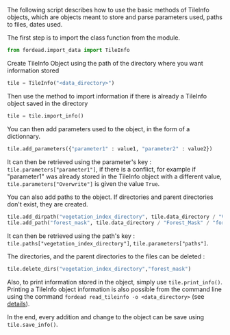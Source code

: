 The following script describes how to use the basic methods of TileInfo objects, which are objects meant to store and parse parameters used, paths to files, dates used.

The first step is to import the class function from the module.
```python
from fordead.import_data import TileInfo
```
Create TileInfo Object using the path of the directory where you want information stored
```python
tile = TileInfo("<data_directory>")
```
Then use the method to import information if there is already a TileInfo object saved in the directory
```python
tile = tile.import_info()
```
You can then add parameters used to the object, in the form of a dictionnary.
```python
tile.add_parameters({"parameter1" : value1, "parameter2" : value2})
```
It can then be retrieved using the parameter's key : `tile.parameters["parameter1"]`, if there is a conflict, for example if "parameter1" was already stored in the TileInfo object with a different value, `tile.parameters["Overwrite"]` is given the value `True`.

You can also add paths to the object. If directories and parent directories don't exist, they are created.
```python
tile.add_dirpath("vegetation_index_directory", tile.data_directory / "VegetationIndex") #Adding path to a directory
tile.add_path("forest_mask", tile.data_directory / "Forest_Mask" / "forest_mask.tif") #Adding path to a file
```
It can then be retrieved using the path's key : `tile.paths["vegetation_index_directory"]`, `tile.parameters["paths"]`.

The directories, and the parent directories to the files can be deleted :
```python
tile.delete_dirs("vegetation_index_directory","forest_mask")
```
Also, to print information stored in the object, simply use `tile.print_info()`.
Printing a TileInfo object information is also possible from the command line using the command `fordead read_tileinfo -o <data_directory>` (see [details](https://fordead.gitlab.io/fordead_package/docs/cli/#fordead-read_tileinfo)).

In the end, every addition and change to the object can be save using `tile.save_info()`.
